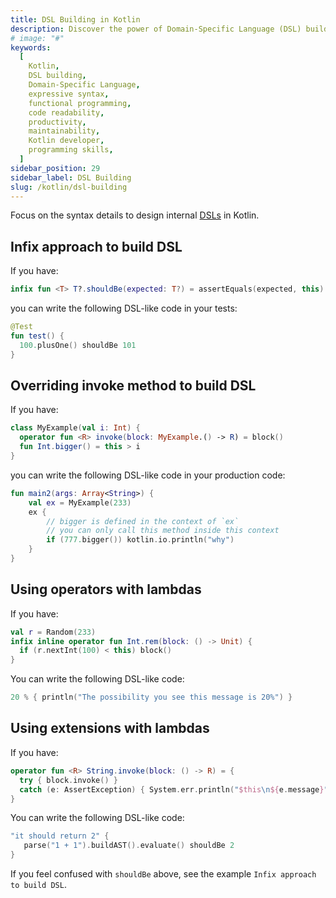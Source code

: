 ```yaml
---
title: DSL Building in Kotlin
description: Discover the power of Domain-Specific Language (DSL) building in Kotlin with our comprehensive guide. Learn how to leverage Kotlin's expressive syntax and functional capabilities to create efficient and concise DSLs tailored to your specific use cases. Whether you're a beginner or an experienced Kotlin developer, this tutorial will equip you with the knowledge and tools to design and implement DSLs that enhance code readability, productivity, and maintainability. Unlock the full potential of Kotlin's DSL capabilities and take your programming skills to the next level
# image: "#"
keywords:
  [
    Kotlin,
    DSL building,
    Domain-Specific Language,
    expressive syntax,
    functional programming,
    code readability,
    productivity,
    maintainability,
    Kotlin developer,
    programming skills,
  ]
sidebar_position: 29
sidebar_label: DSL Building
slug: /kotlin/dsl-building
---
```


Focus on the syntax details to design internal [DSLs](https://en.wikipedia.org/wiki/Domain-specific_language) in Kotlin.

## Infix approach to build DSL

If you have:

```kotlin
infix fun <T> T?.shouldBe(expected: T?) = assertEquals(expected, this)
```

you can write the following DSL-like code in your tests:

```kotlin
@Test
fun test() {
  100.plusOne() shouldBe 101
}
```

## Overriding invoke method to build DSL

If you have:

```kotlin
class MyExample(val i: Int) {
  operator fun <R> invoke(block: MyExample.() -> R) = block()
  fun Int.bigger() = this > i
}
```

you can write the following DSL-like code in your production code:

```kotlin
fun main2(args: Array<String>) {
    val ex = MyExample(233)
    ex {
        // bigger is defined in the context of `ex`
        // you can only call this method inside this context
        if (777.bigger()) kotlin.io.println("why")
    }
}
```

## Using operators with lambdas

If you have:

```kotlin
val r = Random(233)
infix inline operator fun Int.rem(block: () -> Unit) {
  if (r.nextInt(100) < this) block()
}
```

You can write the following DSL-like code:

```kotlin
20 % { println("The possibility you see this message is 20%") }
```

## Using extensions with lambdas

If you have:

```kotlin
operator fun <R> String.invoke(block: () -> R) = {
  try { block.invoke() }
  catch (e: AssertException) { System.err.println("$this\n${e.message}") }
}
```

You can write the following DSL-like code:

```kotlin
"it should return 2" {
   parse("1 + 1").buildAST().evaluate() shouldBe 2
}
```

If you feel confused with `shouldBe` above, see the example `Infix approach to build DSL`.
